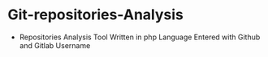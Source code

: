 # Git-repositories-Analysis
+ Repositories Analysis Tool Written in php Language Entered with Github and Gitlab Username

